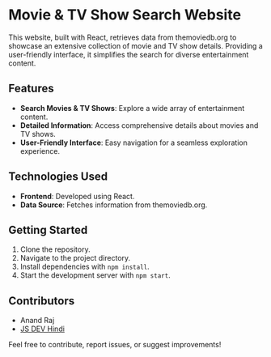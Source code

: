 # Movie & TV Show Search Website

This website, built with React, retrieves data from themoviedb.org to showcase an extensive collection of movie and TV show details. Providing a user-friendly interface, it simplifies the search for diverse entertainment content.

## Features

- **Search Movies & TV Shows**: Explore a wide array of entertainment content.
- **Detailed Information**: Access comprehensive details about movies and TV shows.
- **User-Friendly Interface**: Easy navigation for a seamless exploration experience.

## Technologies Used

- **Frontend**: Developed using React.
- **Data Source**: Fetches information from themoviedb.org.

## Getting Started

1. Clone the repository.
2. Navigate to the project directory.
3. Install dependencies with `npm install`.
4. Start the development server with `npm start`.

## Contributors

- Anand Raj
- [JS DEV Hindi](https://www.youtube.com/@jsdevhindi)

Feel free to contribute, report issues, or suggest improvements!
